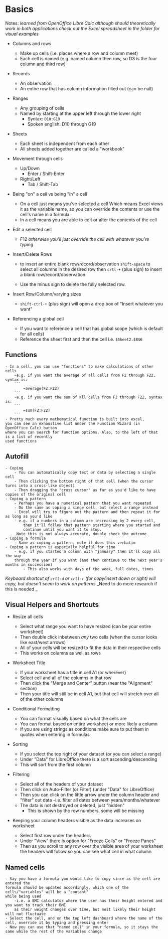 # Basics
Notes:
_learned from OpenOffice Libre Calc although should theoretically work in both applications_
_check out the Excel spreadsheet in the folder for visual examples_


- Columns and rows
	- Make up cells (i.e. places where a row and column meet)
	- Each cell is named (e.g. named column then row, so D3 is the four column and third row)

- Records
	- An observation
	- An entire row that has column information filled out (can be null)

- Ranges
	- Any grouping of cells
	- Named by starting at the upper left through the lower right 
		- Syntax: `D10:G19`
		- Spoken english: D10 through G19

- Sheets
	- Each sheet is independent from each other
	- All sheets added together are called a "workbook"


- Movement through cells
	- Up/Down
		- Enter / Shift-Enter
	- Right/Left
		- Tab / Shift-Tab


- Being "on" a cell vs being "in" a cell
	- On a cell just means you've selected a cell
 		Which means Excel views it as the variable name, so you can override the contents
		or use the cell's name in a formula
	- In a cell means you are able to edit or alter the contents of the cell


- Edit a selected cell
	- F12
	_otherwise you'll just override the cell with whatever you're typing_


- Insert/Delete Rows
	- to insert an entire blank row/record/observation
	`shift-space` to select all columns in the desired row
	then `crtl-+` (plus sign) to insert a blank row/record/observation
	
	- Use the minus sign to delete the fully selected row.

		
- Insert Row/Column/varying sizes
	- `shift-ctrl-+` (plus sign) will open a drop box of "Insert whatever you want"

- Referencing a global cell
	- If you want to reference a cell that has global scope (which is default for all cells)
	- Reference the sheet first and then the cell
	i.e. `$Sheet2.$B$6`

## Functions 

	- In a cell, you can use "functions" to make calculations of other cells
		-e.g. if you want the average of all cells from F2 through F22, syntax is:
		```
			=average(F2:F22)
		```
		-e.g. if you want the sum of all cells from F2 through F22, syntax is:
		```
			=sum(F2:F22)
		```
	- Pretty much every mathematical function is built into excel,
	you can see an exhaustive list under the Function Wizard (in OpenOffice Calc) button
	where you can search for function options. Also, to the left of that is a list of recently 
	used functions




## Autofill
	- Coping
		- You can automatically copy text or data by selecting a single cell
		- Then clicking the bottom right of that cell (when the cursor turns into a cross-like object) 
		- Then dragging the "cross cursor" as far as you'd like to have copies of the original cell
	- Coping a pattern
		- Perhaps you have a numerical pattern that you want repeated
		- Do the same as coping a singe cell, but select a range instead
		- Excel will try to figure out the pattern and then repeat it for as long as you'd like
		- e.g. if a numbers in a column are increasing by 2 every cell, 
			then it'll follow that pattern starting where you started and 
			continue until you want it to stop.
		_Note this is not always accurate, double check the outcome_
	- Coping a formula
		- Same as coping a pattern, note it does this verbatim
	- Coping a pattern is especially helpful for time
		- e.g. if you started a column with "january" then it'll copy all the way 
		through the year if you want (and then continue to the next year's months in succession)
			- This also works with days of the week, full dates, times

_Keyboard shortcut of `crtl-d` or `crtl-r` (for copy/insert down or right) will copy, but doesn't seem to work on patterns_
_Need to do more research if this is needed		_


## Visual Helpers and Shortcuts

- Resize all cells
	- Select what range you want to have resized (can be your entire worksheet)
	- Then double click inbetween _any_ two cells (when the cursor looks like east/west arrows)
	- All of your cells will be resized to fit the data in their respective cells
	- This works on columns as well as rows

- Worksheet Title
	- If your worksheet has a title in cell A1 (or wherever)
	- Select cell and all of the columns in that row
	- Then click the "Merge and Center" button (near the "Alignment" section)
	- Then your title will still be in cell A1, but that cell will stretch over all of the other columns

- Conditional Formatting
	- You can format visually based on what the cells are
	- You can format based on entire worksheet or more likely a column
	- If you are using strings as conditions make sure to put them in quotes when entering in formulas

- Sorting
	- If you select the top right of your dataset (or you can select a range)
	- Under "Data" for LibreOffice there is a sort ascending/descending
	- This will sort from the first column

- Filtering
	- Select all of the headers of your dataset
	- Then click on Auto-Filter (or Filter) (under "Data" for LibreOffice)
	- Then you can click on the little arrow under the column header and "filter" out data
		-i.e. filter all dates between years/months/whatever
	- The data is not destroyed or deleted, just "hidden"
		- This is shown by the row numbers, some will be missing

- Keeping your column headers visible as the data increases on worksheet
	- Select first row under the headers
	- Under "View" there is option for "Freeze Cells" or "Freeze Panes"
	- Then as you scroll to any row over the visible area of your worksheet
	the headers will follow so you can see what cell in what column


## Named cells
	- Say you have a formula you would like to copy since as the cell are entered the 
	formula should be updated accordingly, which one of the cells/"variables" will be a "contant"
	while being used
		-i.e. a BMI calculator where the user has their height entered and you want to track their BMI
		as their weight changes over time, but most likely their height will not fluctuate
	- Select the cell, and on the top left dashboard where the name of the cell, override it by typing and pressing enter
	- Now you can use that "named cell" in your formula, so it stays the same while the rest of the variables change
	
	
